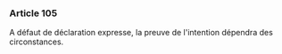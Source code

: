 ### Article 105

A défaut de déclaration expresse, la preuve de l'intention dépendra des circonstances.

